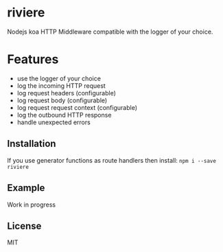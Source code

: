 # riviere

Nodejs koa HTTP Middleware compatible with the logger of your choice.

# Features
- use the logger of your choice
- log the incoming HTTP request
- log request headers (configurable)
- log request body (configurable)
- log request request context (configurable)
- log the outbound HTTP response
- handle unexpected errors
## Installation

If you use generator functions as route handlers then install:
```npm i --save riviere```

## Example

Work in progress

## License

  MIT
